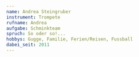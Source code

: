 ```yaml
---
name: Andrea Steingruber
instrument: Trompete
rufname: Andrea
aufgabe: Schminkteam
spruch: So oder so!...
hobbys: Gugge, Familie, Ferien/Reisen, Fussball
dabei_seit: 2011
---
```

